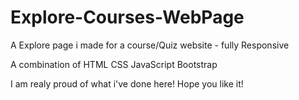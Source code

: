 # Explore-Courses-WebPage
A Explore page i made for a course/Quiz website - fully Responsive

A combination of HTML
                 CSS
                 JavaScript
                 Bootstrap
                 
I am realy proud of what i've done here! Hope you like it!
